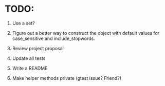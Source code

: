 # TODO:

1. Use a set?

3. Figure out a better way to construct the object with default values for case_sensitive and include_stopwords.
4. Review project proposal
5. Update all tests
6. Write a README
7. Make helper methods private (gtest issue? Friend?)